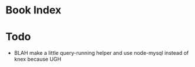 # Book Index

# Todo

- BLAH make a little query-running helper and use node-mysql instead of knex because UGH

